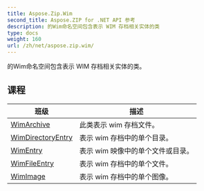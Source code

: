 ```yaml
---
title: Aspose.Zip.Wim
second_title: Aspose.ZIP for .NET API 参考
description: 的Wim命名空间包含表示 WIM 存档相关实体的类
type: docs
weight: 160
url: /zh/net/aspose.zip.wim/
---
```

的Wim命名空间包含表示 WIM 存档相关实体的类。

## 课程

| 班级 | 描述 |
| --- | --- |
| [WimArchive](./wimarchive/) | 此类表示 wim 存档文件。 |
| [WimDirectoryEntry](./wimdirectoryentry/) | 表示 wim 存档中的单个目录。 |
| [WimEntry](./wimentry/) | 表示 wim 映像中的单个文件或目录。 |
| [WimFileEntry](./wimfileentry/) | 表示 wim 存档中的单个文件。 |
| [WimImage](./wimimage/) | 表示 wim 存档中的单个图像。 |


